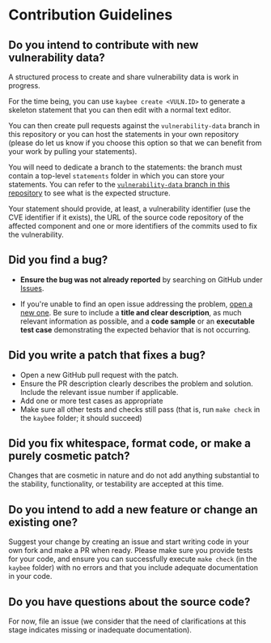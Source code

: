 # Contribution Guidelines

## **Do you intend to contribute with new vulnerability data?**

A structured process to create and share vulnerability data is work in progress.

For the time being, you can use `kaybee create <VULN.ID>` to generate a skeleton
statement that you can then edit with a normal text editor.

You can then create pull requests against the `vulnerability-data` branch in this repository
or you can host the statements in your own repository (please do let us know if you choose
this option so that we can benefit from your work by pulling your statements).

You will need to dedicate a branch to the statements: the branch must contain a
top-level `statements` folder in which you can store your statements. You can
refer to the [`vulnerability-data` branch in this
repository](https://github.com/SAP/project-kb/tree/vulnerability-data) to see
what is the expected structure.

Your statement should provide, at least, a vulnerability identifier (use the CVE
identifier if it exists), the URL of the source code repository of the affected
component and one or more identifiers of the commits used to fix the
vulnerability.

## **Did you find a bug?**

* **Ensure the bug was not already reported** by searching on GitHub under [Issues](https://github.com/sap/project-kb/issues).

* If you're unable to find an open issue addressing the problem, [open a new one](https://github.com/sap/project-kb/issues/new). Be sure to include a **title and clear description**, as much relevant information as possible, and a **code sample** or an **executable test case** demonstrating the expected behavior that is not occurring.


## **Did you write a patch that fixes a bug?**

* Open a new GitHub pull request with the patch.
* Ensure the PR description clearly describes the problem and solution. Include the relevant issue number if applicable.
* Add one or more test cases as appropriate
* Make sure all other tests and checks still pass (that is, run `make check` in the `kaybee` folder; it should succeed)

## **Did you fix whitespace, format code, or make a purely cosmetic patch?**

Changes that are cosmetic in nature and do not add anything substantial to the stability, functionality, or testability are accepted at this time.

## **Do you intend to add a new feature or change an existing one?**

Suggest your change by creating an issue  and start writing code in your own fork and make a PR when ready.
Please make sure you provide tests for your code, and ensure you can successfully execute `make check` (in the `kaybee` folder)
with no errors and that you include adequate documentation in your code.

## **Do you have questions about the source code?**

For now, file an issue (we consider that the need of clarifications at this stage indicates missing or inadequate documentation).
